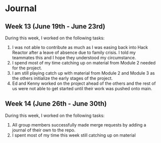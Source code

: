 # Journal

## Week 13 (June 19th - June 23rd)
During this week, I worked on the following tasks:

1. I was not able to contribute as much as I was easing back into Hack Reactor after a leave of absence due to family crisis. I told my teammates this and I hope they understood my circumstance. 
2. I spend most of my time catching up on material from Module 2 needed for the project.
3. I am still playing catch up with material from Module 2 and Module 3 as the others initialize the early stages of the project. 
4. Ed and Kenny worked on the project ahead of the others and the rest of us were not able to get started until their work was pushed onto main.

## Week 14 (June 26th - June 30th)
During this week, I worked on the following tasks:
1. All group members successfully made merge requests by adding a journal of their own to the repo.
2. I spent most of my time this week still catching up on material 